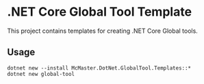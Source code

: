 .NET Core Global Tool Template
==============================

This project contains templates for creating .NET Core Global tools.

## Usage

    dotnet new --install McMaster.DotNet.GlobalTool.Templates::*
    dotnet new global-tool
